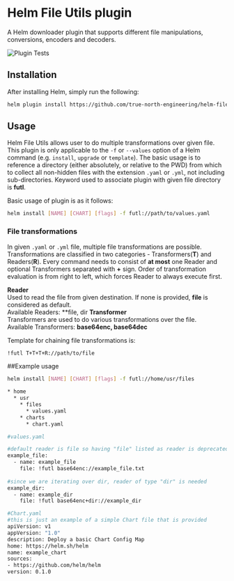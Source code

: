 # Helm File Utils plugin

A Helm downloader plugin that supports different file manipulations, conversions, encoders and decoders.

![Plugin Tests](https://github.com/true-north-engineering/helm-file-utils/actions/workflows/file-utils-release.yml/badge.svg)

## Installation

After installing Helm, simply run the following:
```bash
helm plugin install https://github.com/true-north-engineering/helm-file-utils
```

## Usage

Helm File Utils allows user to do multiple transformations over given file. 
This plugin is only applicable to the `-f` or `--values` option of a Helm
command (e.g. `install`, `upgrade` or `template`).  The basic usage
is to reference a directory (either absolutely, or relative to the
PWD) from which to collect all non-hidden files with the extension
`.yaml` or `.yml`, not including sub-directories. Keyword used to 
associate plugin with given file directory is **futl**.

Basic usage of plugin is as it follows:
````bash
helm install [NAME] [CHART] [flags] -f futl://path/to/values.yaml
````

### File transformations

In given `.yaml` or `.yml` file, multiple file transformations are possible.
Transformations are classified in two categories - Transformers(**T**) and Readers(**R**). 
Every command needs to consist of **at most** one Reader and optional Transformers separated with **+** sign.
Order of transformation evaluation is from right to left, which forces Reader to always execute first.

**Reader**\
Used to read the file from given destination. If none is provided, **file** is considered as default.\
Available Readers: **file, dir
**Transformer**\
Transformers are used to do various transformations over the file.\
Available Transformers: **base64enc, base64dec**

Template for chaining file transformations is:
````bash
!futl T+T+T+R://path/to/file
````


##Example usage

````bash
helm install [NAME] [CHART] [flags] -f futl://home/usr/files 
````

```bash
* home
  * usr
    * files
      * values.yaml
    * charts
      * chart.yaml
```

```bash
#values.yaml

#default reader is file so having "file" listed as reader is deprecated
example_file: 
  - name: example_file
    file: !futl base64enc://example_file.txt
    
#since we are iterating over dir, reader of type "dir" is needed
example_dir: 
  - name: example_dir
    file: !futl base64enc+dir://example_dir
```

```bash
#Chart.yaml
#this is just an example of a simple Chart file that is provided
apiVersion: v1
appVersion: "1.0"
description: Deploy a basic Chart Config Map
home: https://helm.sh/helm
name: example_chart
sources:
- https://github.com/helm/helm
version: 0.1.0
```
